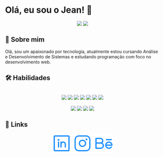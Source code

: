 # Olá, eu sou o Jean! 👋

<div align="center">
 
  <img height="180em" src="https://github-readme-stats-jeansilvatech.vercel.app/api/?username=jeansilvatech&show_icons=true&text_color=FFFFFF&icon_color=FFFFFF&title_color=1E90FF&bg_color=0a0a0a&include_all_commits=true&count_private=true" />
    
 <img height="180em" src="https://github-readme-stats-jeansilvatech.vercel.app/api/top-langs/?username=jeansilvatech&text_color=FFFFFF&icon_color=FFFFFF&title_color=1E90FF&bg_color=0a0a0a&layout=compact&langs_count=8" />
 
</div>

## 🚀 Sobre mim
Olá, sou um apaixonado por tecnologia, atualmente estou cursando Análise e Desenvolvimento de Sistemas e estudando programação com foco no desenvolvimento web.

## 🛠 Habilidades

<div align="center" style="display: inline_block"><br>
  <img src="https://cdn.jsdelivr.net/gh/devicons/devicon/icons/html5/html5-original.svg" width="30px"/>
  <img src="https://cdn.jsdelivr.net/gh/devicons/devicon/icons/css3/css3-original.svg" width="30px"/>
  <img src="https://cdn.jsdelivr.net/gh/devicons/devicon/icons/javascript/javascript-original.svg" width="30px"/>
  <img src="https://cdn.jsdelivr.net/gh/devicons/devicon/icons/react/react-original.svg" width="30px"/>
  <img src="https://cdn.jsdelivr.net/gh/devicons/devicon/icons/typescript/typescript-original.svg" width="30px"/>
  <img src="https://cdn.jsdelivr.net/gh/devicons/devicon/icons/nodejs/nodejs-original.svg" width="30px"/>
  <img src="https://cdn.jsdelivr.net/gh/devicons/devicon/icons/tailwindcss/tailwindcss-plain.svg" width="30px"/>
</div>
<div align="center" style="display: inline_block"><br>
  <img src="https://cdn.jsdelivr.net/gh/devicons/devicon/icons/vscode/vscode-original.svg" width="30px"/>
  <img src="https://cdn.jsdelivr.net/gh/devicons/devicon/icons/git/git-original.svg" width="30px"/>
  <img src="https://cdn.jsdelivr.net/gh/devicons/devicon/icons/figma/figma-original.svg" width="30px"/>
  <img src="https://cdn.jsdelivr.net/gh/devicons/devicon/icons/illustrator/illustrator-plain.svg" width="30px"/>
</div>

## 🔗 Links

<div align="center">
  <a href="https://www.linkedin.com/in/jeanpesil" target="_blank"><img src="./img/linkedin-logo.svg" target="_blank"></a> 
  <a href="https://instagram.com/jeansilvatech" target="_blank"><img src="./img/instagram-logo.svg"target="_blank"></a>
  <a href="https://www.behance.net/jeansilvatech" target="_blank"><img src="./img/behance-logo.svg"target="_blank"></a>
</div>

